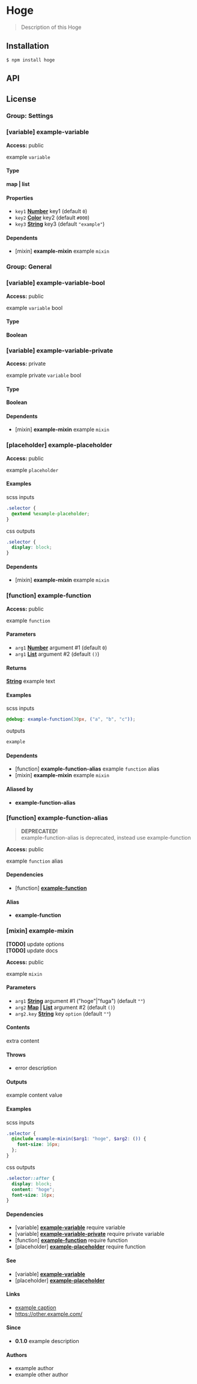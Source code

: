 # Hoge

> Description of this Hoge

## Installation

```
$ npm install hoge
```

## API

## License

### Group: Settings

<a id="settings-variable-example-variable"></a>

### [variable] example-variable

**Access:** public

example `variable`

#### Type

**map | list**

#### Properties

+ `key1` **[Number](https://sass-lang.com/documentation/values/numbers)** key1 (default `0`)
+ `key2` **[Color](https://sass-lang.com/documentation/values/colors)** key2 (default `#000`)
+ `key3` **[String](https://sass-lang.com/documentation/values/strings)** key3 (default `"example"`)

#### Dependents

+ [mixin] **example-mixin** example `mixin`

### Group: General

<a id="general-variable-example-variable-bool"></a>

### [variable] example-variable-bool

**Access:** public

example `variable` bool

#### Type

**Boolean**

<a id="general-variable-example-variable-private"></a>

### [variable] example-variable-private

**Access:** private

example private `variable` bool

#### Type

**Boolean**

#### Dependents

+ [mixin] **example-mixin** example `mixin`

<a id="general-placeholder-example-placeholder"></a>

### [placeholder] example-placeholder

**Access:** public

example `placeholder`

#### Examples

scss inputs

```scss
.selector {
  @extend %example-placeholder;
}
```

css outputs

```css
.selector {
  display: block;
}
```

#### Dependents

+ [mixin] **example-mixin** example `mixin`

<a id="general-function-example-function"></a>

### [function] example-function

**Access:** public

example `function`

#### Parameters

+ `arg1` **[Number](https://sass-lang.com/documentation/values/numbers)** argument #1 (default `0`)
+ `arg1` **[List](https://sass-lang.com/documentation/values/lists)** argument #2 (default `()`)

#### Returns

**[String](https://sass-lang.com/documentation/values/strings)** example text

#### Examples

scss inputs

```scss
@debug: example-function(30px, ("a", "b", "c"));
```

outputs

```sh
example
```

#### Dependents

+ [function] **example-function-alias** example `function` alias
+ [mixin] **example-mixin** example `mixin`

#### Aliased by

+ **example-function-alias**

<a id="general-function-example-function-alias"></a>

### [function] example-function-alias

> **DEPRECATED!**  
> example-function-alias is deprecated, instead use example-function

**Access:** public

example `function` alias

#### Dependencies

+ [function] **[example-function](#general-function-example-function)**

#### Alias

+ **example-function**

<a id="general-mixin-example-mixin"></a>

### [mixin] example-mixin

**[TODO]** update options  
**[TODO]** update docs

**Access:** public

example `mixin`

#### Parameters

+ `arg1` **[String](https://sass-lang.com/documentation/values/strings)** argument #1 ("hoge"|"fuga") (default `""`)
+ `arg2` **[Map](https://sass-lang.com/documentation/values/maps) \| [List](https://sass-lang.com/documentation/values/lists)** argument #2 (default `()`)
+ `arg2.key` **[String](https://sass-lang.com/documentation/values/strings)** key `option` (default `""`)

#### Contents

extra content

#### Throws

+ error description

#### Outputs

example content value

#### Examples

scss inputs

```scss
.selector {
  @include example-mixin($arg1: "hoge", $arg2: ()) {
    font-size: 16px;
  };
}
```

css outputs

```css
.selector::after {
  display: block;
  content: "hoge";
  font-size: 16px;
}
```

#### Dependencies

+ [variable] **[example-variable](#settings-variable-example-variable)** require variable
+ [variable] **[example-variable-private](#general-variable-example-variable-private)** require private variable
+ [function] **[example-function](#general-function-example-function)** require function
+ [placeholder] **[example-placeholder](#general-placeholder-example-placeholder)** require function

#### See

+ [variable] **[example-variable](#settings-variable-example-variable)**
+ [placeholder] **[example-placeholder](#general-placeholder-example-placeholder)**

#### Links

+ [example caption](https://example.com/)
+ <https://other.example.com/>

#### Since

+ **0.1.0** example description

#### Authors

+ example author
+ example other author
